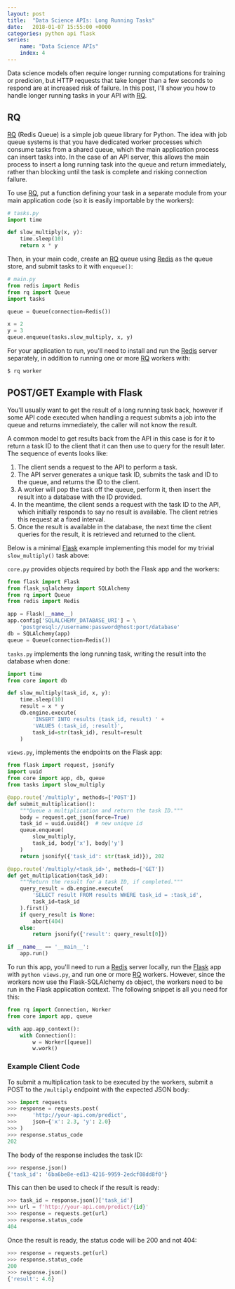 ```yaml
---
layout: post
title:  "Data Science APIs: Long Running Tasks"
date:   2018-01-07 15:55:00 +0000
categories: python api flask
series:
    name: "Data Science APIs"
    index: 4
---
```


Data science models often require longer running computations for training or
predicion, but HTTP requests that take longer than a few seconds to respond are
at increased risk of failure. In this post, I'll show you how to handle longer
running tasks in your API with [RQ].

## RQ

[RQ] (Redis Queue) is a simple job queue library for Python. The idea with job
queue systems is that you have dedicated worker processes which consume tasks
from a shared queue, which the main application process can insert tasks into.
In the case of an API server, this allows the main process to insert a long
running task into the queue and return immediately, rather than blocking until
the task is complete and risking connection failure.

To use [RQ], put a function defining your task in a separate module from your
main application code (so it is easily importable by the workers):

```python
# tasks.py
import time

def slow_multiply(x, y):
    time.sleep(10)
    return x * y
```

Then, in your main code, create an [RQ] queue using [Redis] as the queue store,
and submit tasks to it with `enqueue()`:

```python
# main.py
from redis import Redis
from rq import Queue
import tasks

queue = Queue(connection=Redis())

x = 2
y = 3
queue.enqueue(tasks.slow_multiply, x, y)
```

For your application to run, you'll need to install and run the [Redis] server
separately, in addition to running one or more [RQ] workers with:

```bash
$ rq worker
```

## POST/GET Example with Flask

You'll usually want to get the result of a long running task back, however if
some API code executed when handling a request submits a job into the queue and
returns immediately, the caller will not know the result.

A common model to get results back from the API in this case is for it to
return a task ID to the client that it can then use to query for the result
later. The sequence of events looks like:

1. The client sends a request to the API to perform a task.
2. The API server generates a unique task ID, submits the task and ID to the
   queue, and returns the ID to the client.
3. A worker will pop the task off the queue, perform it, then insert the result
   into a database with the ID provided.
4. In the meantime, the client sends a request with the task ID to the API,
   which initially responds to say no result is available. The client retries
   this request at a fixed interval.
5. Once the result is available in the database, the next time the client
   queries for the result, it is retrieved and returned to the client.

Below is a minimal [Flask] example implementing this model for my trivial
`slow_multiply()` task above:

`core.py` provides objects required by both the Flask app and the workers:

```python
from flask import Flask
from flask_sqlalchemy import SQLAlchemy
from rq import Queue
from redis import Redis

app = Flask(__name__)
app.config['SQLALCHEMY_DATABASE_URI'] = \
    'postgresql://username:password@host:port/database'
db = SQLAlchemy(app)
queue = Queue(connection=Redis())
```

`tasks.py` implements the long running task, writing the result into the
database when done:

```python
import time
from core import db

def slow_multiply(task_id, x, y):
    time.sleep(10)
    result = x * y
    db.engine.execute(
        'INSERT INTO results (task_id, result) ' +
        'VALUES (:task_id, :result)',
        task_id=str(task_id), result=result
    )
```

`views.py`, implements the endpoints on the Flask app:

```python
from flask import request, jsonify
import uuid
from core import app, db, queue
from tasks import slow_multiply

@app.route('/multiply', methods=['POST'])
def submit_multiplication():
    """Queue a multiplication and return the task ID."""
    body = request.get_json(force=True)
    task_id = uuid.uuid4()  # new unique id
    queue.enqueue(
        slow_multiply,
        task_id, body['x'], body['y']
    )
    return jsonify({'task_id': str(task_id)}), 202

@app.route('/multiply/<task_id>', methods=['GET'])
def get_multiplication(task_id):
    """Return the result for a task ID, if completed."""
    query_result = db.engine.execute(
        'SELECT result FROM results WHERE task_id = :task_id',
        task_id=task_id
    ).first()
    if query_result is None:
        abort(404)
    else:
        return jsonify({'result': query_result[0]})

if __name__ == '__main__':
    app.run()
```

To run this app, you'll need to run a [Redis] server locally, run the [Flask]
app with `python views.py`, and run one or more [RQ] workers. However, since
the workers now use the Flask-SQLAlchemy `db` object, the workers need to be
run in the Flask application context. The following snippet is all you need for
this:

```python
from rq import Connection, Worker
from core import app, queue

with app.app_context():
    with Connection():
        w = Worker([queue])
        w.work()
```

### Example Client Code

To submit a multiplication task to be executed by the workers, submit a POST to
the `/multiply` endpoint with the expected JSON body:

```python
>>> import requests
>>> response = requests.post(
>>>     'http://your-api.com/predict',
>>>     json={'x': 2.3, 'y': 2.0}
>>> )
>>> response.status_code
202
```

The body of the response includes the task ID:

```python
>>> response.json()
{'task_id': '6ba6be8e-ed13-4216-9959-2edcf08dd8f0'}
```

This can then be used to check if the result is ready:

```python
>>> task_id = response.json()['task_id']
>>> url = f'http://your-api.com/predict/{id}'
>>> response = requests.get(url)
>>> response.status_code
404
```

Once the result is ready, the status code will be 200 and not 404:

```python
>>> response = requests.get(url)
>>> response.status_code
200
>>> response.json()
{'result': 4.6}
```

[RQ]: http://python-rq.org/
[Redis]: https://redis.io/
[Flask]: http://flask.pocoo.org/
